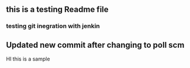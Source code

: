 ## this is a testing Readme file
### testing git inegration with jenkin
## Updated new commit after changing to poll scm
HI this is a sample
